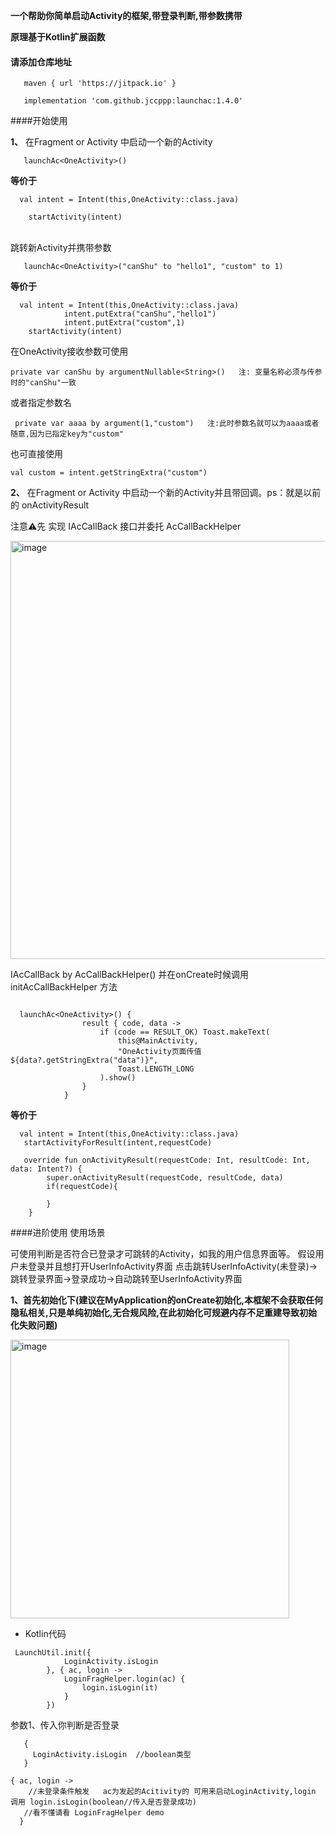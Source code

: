 
**一个帮助你简单启动Activity的框架,带登录判断,带参数携带**

**原理基于Kotlin扩展函数**

#### 请添加仓库地址
```
   maven { url 'https://jitpack.io' }
```

```
   implementation 'com.github.jccppp:launchac:1.4.0'
```


####开始使用

**1、** 在Fragment or Activity 中启动一个新的Activity

```    
   launchAc<OneActivity>()
```
**等价于**

```
  val intent = Intent(this,OneActivity::class.java)
            
    startActivity(intent)
```

<br />
跳转新Activity并携带参数  

<br />

``` 
   launchAc<OneActivity>("canShu" to "hello1", "custom" to 1)
``` 
**等价于**
``` 
  val intent = Intent(this,OneActivity::class.java)
            intent.putExtra("canShu","hello1")
            intent.putExtra("custom",1)
    startActivity(intent)
``` 
在OneActivity接收参数可使用
``` 
private var canShu by argumentNullable<String>()   注: 变量名称必须与传参时的"canShu"一致
``` 
或者指定参数名

``` 
 private var aaaa by argument(1,"custom")   注:此时参数名就可以为aaaa或者随意,因为已指定key为"custom"
``` 

也可直接使用  
``` 
val custom = intent.getStringExtra("custom")
``` 

**2、** 在Fragment or Activity 中启动一个新的Activity并且带回调。ps：就是以前的 onActivityResult


注意⚠️先 实现 IAcCallBack 接口并委托 AcCallBackHelper


<img width="669" alt="image" src="https://user-images.githubusercontent.com/28549918/172888018-25d23ae6-9e9e-4bb5-b45e-5be0f6c511a5.png">

       
IAcCallBack by AcCallBackHelper()
并在onCreate时候调用 initAcCallBackHelper 方法
 

``` 

  launchAc<OneActivity>() {
                result { code, data ->
                    if (code == RESULT_OK) Toast.makeText(
                        this@MainActivity,
                        "OneActivity页面传值${data?.getStringExtra("data")}",
                        Toast.LENGTH_LONG
                    ).show()
                }
            }
``` 
**等价于**
``` 
  val intent = Intent(this,OneActivity::class.java)
   startActivityForResult(intent,requestCode)

   override fun onActivityResult(requestCode: Int, resultCode: Int, data: Intent?) {
        super.onActivityResult(requestCode, resultCode, data)
        if(requestCode){

        }
    }

``` 

####进阶使用 使用场景

可使用判断是否符合已登录才可跳转的Activity，如我的用户信息界面等。
假设用户未登录并且想打开UserInfoActivity界面
点击跳转UserInfoActivity(未登录)->跳转登录界面->登录成功->自动跳转至UserInfoActivity界面


**1、首先初始化下(建议在MyApplication的onCreate初始化,本框架不会获取任何隐私相关,只是单纯初始化,无合规风险,在此初始化可规避内存不足重建导致初始化失败问题)**


  <img width="446" alt="image" src="https://user-images.githubusercontent.com/28549918/172647110-8d5354f6-283e-4f04-bbfa-47c939606826.png">  

* Kotlin代码

```
 LaunchUtil.init({
            LoginActivity.isLogin
        }, { ac, login ->
            LoginFragHelper.login(ac) {
                login.isLogin(it)
            }
        })
```
参数1、传入你判断是否登录 
```
   {
     LoginActivity.isLogin  //boolean类型
   } 
```
```
{ ac, login ->
    //未登录条件触发   ac为发起的Acitivity的 可用来启动LoginActivity,login 调用 login.isLogin(boolean//传入是否登录成功)
   //看不懂请看 LoginFragHelper demo
  }
```
